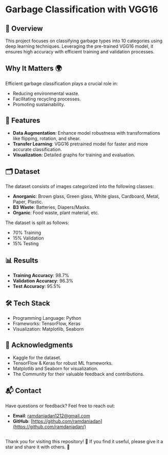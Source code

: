 # **Garbage Classification with VGG16**


## 🌟 **Overview**

This project focuses on classifying garbage types into 10 categories using deep learning techniques. Leveraging the pre-trained VGG16 model, it ensures high accuracy with efficient training and validation processes.


## **Why It Matters** 🌍

Efficient garbage classification plays a crucial role in:
- Reducing environmental waste.
- Facilitating recycling processes.
- Promoting sustainability.


## 🚀 **Features**

- **Data Augmentation**: Enhance model robustness with transformations like flipping, rotation, and shear.
- **Transfer Learning**: VGG16 pretrained model for faster and more accurate classification.
- **Visualization**: Detailed graphs for training and evaluation.


## 🗂️ **Dataset**

The dataset consists of images categorized into the following classes:
- **Anorganic**: Brown glass, Green glass, White glass, Cardboard, Metal, Paper, Plastic.
- **B3 Waste**: Batteries, Diapers/Masks.
- **Organic**: Food waste, plant material, etc.

The dataset is split as follows:
- 70% Training
- 15% Validation
- 15% Testing


## 📊 **Results**

- **Training Accuracy**: 98.7%
- **Validation Accuracy**: 96.3%
- **Test Accuracy**: 95.5%


## 🛠️ **Tech Stack**

- Programming Language: Python
- Frameworks: TensorFlow, Keras
- Visualization: Matplotlib, Seaborn


## 🙌 **Acknowledgments**

- Kaggle for the dataset.
- TensorFlow & Keras for robust ML frameworks.
- Matplotlib and Seaborn for visualization.
- The Community for their valuable feedback and contributions.


## 📬 **Contact**

Have questions or feedback? Feel free to reach out:
- **Email**: ramdaniadan1212@gmail.com
- **GitHub**: [https://github.com/ramdaniadan](https://github.com/ramdaniadan/)


##
Thank you for visiting this repository! 🌟 If you find it useful, please give it a star and share it with others. 🙌
